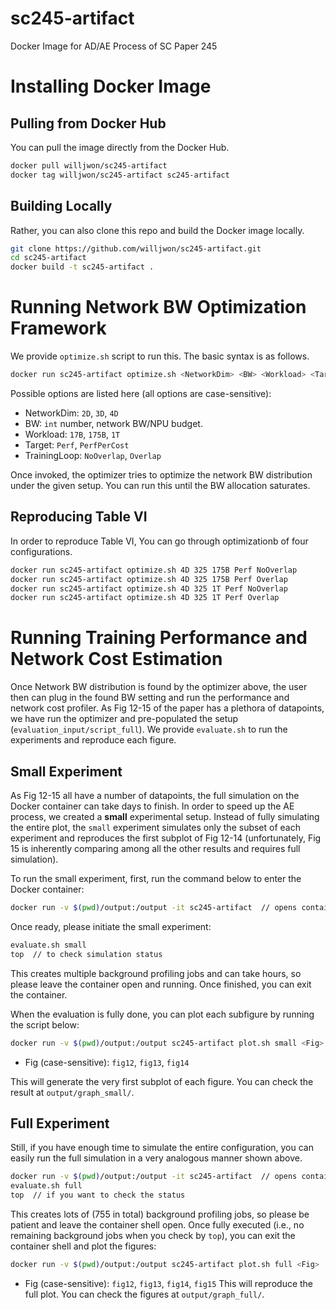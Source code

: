 # sc245-artifact
Docker Image for AD/AE Process of SC Paper 245

# Installing Docker Image
## Pulling from Docker Hub
You can pull the image directly from the Docker Hub.
```bash
docker pull willjwon/sc245-artifact
docker tag willjwon/sc245-artifact sc245-artifact
```

## Building Locally
Rather, you can also clone this repo and build the Docker image locally.
```bash
git clone https://github.com/willjwon/sc245-artifact.git
cd sc245-artifact
docker build -t sc245-artifact .
```

# Running Network BW Optimization Framework
We provide `optimize.sh` script to run this. The basic syntax is as follows.
```bash
docker run sc245-artifact optimize.sh <NetworkDim> <BW> <Workload> <Target> <TrainingLoop>
```
Possible options are listed here (all options are case-sensitive):
- NetworkDim: `2D`, `3D`, `4D`
- BW: `int` number, network BW/NPU budget.
- Workload: `17B`, `175B`, `1T`
- Target: `Perf`, `PerfPerCost`
- TrainingLoop: `NoOverlap`, `Overlap`

Once invoked, the optimizer tries to optimize the network BW distribution under the given setup. You can run this until the BW allocation saturates.

## Reproducing Table VI
In order to reproduce Table VI, You can go through optimizationb of four configurations.
```bash
docker run sc245-artifact optimize.sh 4D 325 175B Perf NoOverlap
docker run sc245-artifact optimize.sh 4D 325 175B Perf Overlap
docker run sc245-artifact optimize.sh 4D 325 1T Perf NoOverlap
docker run sc245-artifact optimize.sh 4D 325 1T Perf Overlap
```

# Running Training Performance and Network Cost Estimation
Once Network BW distribution is found by the optimizer above, the user then can plug in the found BW setting and run the performance and network cost profiler. As Fig 12-15 of the paper has a plethora of datapoints, we have run the optimizer and pre-populated the setup (`evaluation_input/script_full`). We provide `evaluate.sh` to run the experiments and reproduce each figure.

## Small Experiment
As Fig 12-15 all have a number of datapoints, the full simulation on the Docker container can take days to finish. In order to speed up the AE process, we created a **small** experimental setup. Instead of fully simulating the entire plot, the `small` experiment simulates only the subset of each experiment and reproduces the first subplot of Fig 12-14 (unfortunately, Fig 15 is inherently comparing among all the other results and requires full simulation).

To run the small experiment, first, run the command below to enter the Docker container:
```bash
docker run -v $(pwd)/output:/output -it sc245-artifact  // opens container shell
```

Once ready, please initiate the small experiment:
```bash
evaluate.sh small
top  // to check simulation status
```
This creates multiple background profiling jobs and can take hours, so please leave the container open and running. Once finished, you can exit the container.

When the evaluation is fully done, you can plot each subfigure by running the script below:
```bash
docker run -v $(pwd)/output:/output sc245-artifact plot.sh small <Fig>
```
- Fig (case-sensitive): `fig12`, `fig13`, `fig14`

This will generate the very first subplot of each figure. You can check the result at `output/graph_small/`.

## Full Experiment
Still, if you have enough time to simulate the entire configuration, you can easily run the full simulation in a very analogous manner shown above.
```bash
docker run -v $(pwd)/output:/output -it sc245-artifact  // opens container shell
evaluate.sh full
top  // if you want to check the status
```
This creates lots of (755 in total) background profiling jobs, so please be patient and leave the container shell open. Once fully executed (i.e., no remaining background jobs when you check by `top`), you can exit the container shell and plot the figures:
```bash
docker run -v $(pwd)/output:/output sc245-artifact plot.sh full <Fig>
```
- Fig (case-sensitive): `fig12`, `fig13`, `fig14`, `fig15`
This will reproduce the full plot. You can check the figures at `output/graph_full/`.
